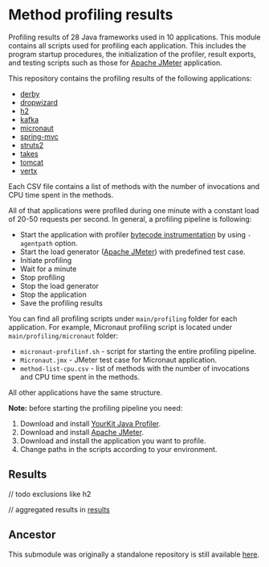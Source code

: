 # Method profiling results

Profiling results of 28 Java frameworks used in 10 applications. This module
contains all scripts used for profiling each application. This includes the
program startup procedures, the initialization of the profiler, result exports,
and testing scripts such as those for [Apache JMeter](https://jmeter.apache.org)
application.

This repository contains the profiling results of the following applications:

- [derby](src/main/profiling/derby/method-list-cpu.csv)
- [dropwizard](src/main/profiling/dropwizard/method-list-cpu.csv)
- [h2](src/main/profiling/h2/method-list-cpu.csv)
- [kafka](src/main/profiling/kafka/method-list-cpu.csv)
- [micronaut](src/main/profiling/micronaut/method-list-cpu.csv)
- [spring-mvc](src/main/profiling/spring-mvc/method-list-cpu.csv)
- [struts2](src/main/profiling/struts/method-list-cpu.csv)
- [takes](src/main/profiling/takes/method-list-cpu.csv)
- [tomcat](src/main/profiling/tomcat/method-list-cpu.csv)
- [vertx](src/main/profiling/vertx/method-list-cpu.csv)

Each CSV file contains a list of methods with the number of invocations and CPU
time spent in the methods.

All of that applications were profiled during one minute with a constant load
of 20-50 requests per second. In general, a profiling pipeline is following:

- Start the application with
  profiler [bytecode instrumentation](https://www.yourkit.com/docs/java-profiler/2023.5/help/agent.jsp)
  by using `-agentpath` option.
- Start the load generator ([Apache JMeter](https://jmeter.apache.org)) with
  predefined test case.
- Initiate profiling
- Wait for a minute
- Stop profiling
- Stop the load generator
- Stop the application
- Save the profiling results

You can find all profiling scripts under `main/profiling` folder for each
application.
For example, Micronaut profiling script is located
under `main/profiling/micronaut` folder:

- `micronaut-profilinf.sh` - script for starting the entire profiling pipeline.
- `Micronaut.jmx` - JMeter test case for Micronaut application.
- `method-list-cpu.csv` - list of methods with the number of invocations and CPU
  time spent in the methods.

All other applications have the same structure.

**Note:** before starting the profiling pipeline you need:

1. Download and
   install [YourKit Java Profiler](https://www.yourkit.com/java/profiler/download/).
2. Download and
   install [Apache JMeter](https://jmeter.apache.org/download_jmeter.cgi).
3. Download and install the application you want to profile.
4. Change paths in the scripts according to your environment.

## Results

// todo exclusions like h2

// aggregated results in [results](results/.)

## Ancestor

This submodule was originally a standalone repository is still
available [here](https://github.com/volodya-lombrozo/cost-of-oop).